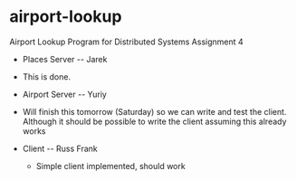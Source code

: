 airport-lookup
==============

Airport Lookup Program for Distributed Systems Assignment 4

* Places Server -- Jarek
 * This is done.

* Airport Server -- Yuriy
 * Will finish this tomorrow (Saturday) so we can write and test the client.
        Although it should be possible to write the client assuming this already works

* Client -- Russ Frank
  * Simple client implemented, should work
